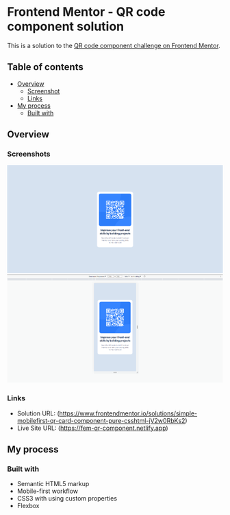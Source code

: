 # Frontend Mentor - QR code component solution

This is a solution to the [QR code component challenge on Frontend Mentor](https://www.frontendmentor.io/challenges/qr-code-component-iux_sIO_H).

## Table of contents

- [Overview](#overview)
  - [Screenshot](#screenshot)
  - [Links](#links)
- [My process](#my-process)
  - [Built with](#built-with)

## Overview

### Screenshots

![](./result_screenshots/desktop_screenshot.png)
![](./result_screenshots/mobile_screenshot.png)

### Links

- Solution URL: (https://www.frontendmentor.io/solutions/simple-mobilefirst-qr-card-component-pure-csshtml-jV2w0RbKs2)
- Live Site URL: (https://fem-qr-component.netlify.app)

## My process

### Built with

- Semantic HTML5 markup
- Mobile-first workflow
- CSS3 with using custom properties
- Flexbox

